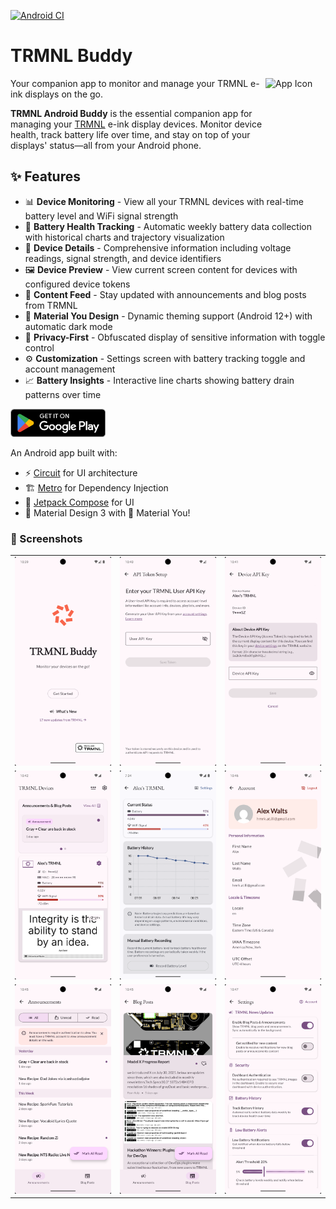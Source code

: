 [![Android CI](https://github.com/hossain-khan/trmnl-android-buddy/actions/workflows/android.yml/badge.svg)](https://github.com/hossain-khan/trmnl-android-buddy/actions/workflows/android.yml)

# TRMNL Buddy
<img width="96" height="96" alt="App Icon" src="https://github.com/user-attachments/assets/f5871ce0-786d-4f2f-aa51-1c6b72413bf7" align="right" />

Your companion app to monitor and manage your TRMNL e-ink displays on the go.

**TRMNL Android Buddy** is the essential companion app for managing your [TRMNL](https://usetrmnl.com) e-ink display devices. Monitor device health, track battery life over time, and stay on top of your displays' status—all from your Android phone.

## ✨ Features

- 📊 **Device Monitoring** - View all your TRMNL devices with real-time battery level and WiFi signal strength
- 🔋 **Battery Health Tracking** - Automatic weekly battery data collection with historical charts and trajectory visualization
- 📱 **Device Details** - Comprehensive information including voltage readings, signal strength, and device identifiers
- 🖼️ **Device Preview** - View current screen content for devices with configured device tokens
- 📰 **Content Feed** - Stay updated with announcements and blog posts from TRMNL
- 🎨 **Material You Design** - Dynamic theming support (Android 12+) with automatic dark mode
- 🔐 **Privacy-First** - Obfuscated display of sensitive information with toggle control
- ⚙️ **Customization** - Settings screen with battery tracking toggle and account management
- 📈 **Battery Insights** - Interactive line charts showing battery drain patterns over time

<a href="https://play.google.com/store/apps/details?id=ink.trmnl.android.buddy&pcampaignid=web_share" target="_blank"><img src="project-resources/google-play/GetItOnGooglePlay_Badge_Web_color_English.png" height="45"></a>

An Android app built with:
- ⚡️ [Circuit](https://github.com/slackhq/circuit) for UI architecture
- 🏗️ [Metro](https://zacsweers.github.io/metro/) for Dependency Injection
- 🎨 [Jetpack Compose](https://developer.android.com/jetpack/compose) for UI
- 📱 Material Design 3 with 🌈 Material You!


### 📸 Screenshots

<table>
  <tr>
    <td><img src="project-resources/screenshots/v2.1.0-pixel-6pro/Screenshot_20251025_223952.png" alt="Welcome Screen" width="250"/></td>
    <td><img src="project-resources/screenshots/v2.1.0-pixel-6pro/Screenshot_20251025_224019.png" alt="User API Configuration" width="250"/></td>
    <td><img src="project-resources/screenshots/v2.1.0-pixel-6pro/Screenshot_20251025_224125.png" alt="Device API Key Input" width="250"/></td>
  </tr>
  <tr>
    <td><img src="project-resources/screenshots/v2.1.0-pixel-6pro/Screenshot_20251025_224232.png" alt="Device Preview" width="250"/></td>
    <td><img src="project-resources/screenshots/v1.6.0-pixel-6pro/Screenshot_20251023_193409.png" alt="Device Details" width="250"/></td>
    <td><img src="project-resources/screenshots/v2.1.0-pixel-6pro/Screenshot_20251025_224628.png" alt="User Account Home" width="250"/></td>
  </tr>

  <tr>
    <td><img src="project-resources/screenshots/v2.1.0-pixel-6pro/Screenshot_20251025_224519.png" alt="TRMNL RSS Feed - Announcements" width="250"/></td>
    <td><img src="project-resources/screenshots/v2.1.0-pixel-6pro/Screenshot_20251025_224524.png" alt="TRMNL RSS Feed - Blog" width="250"/></td>
    <td><img src="project-resources/screenshots/v2.1.0-pixel-6pro/Screenshot_20251025_224736.png" alt="App Settings" width="250"/></td>
  </tr>
</table>
